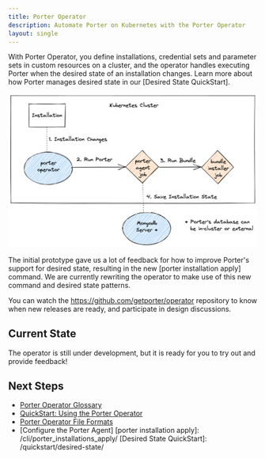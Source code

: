 ```yaml
---
title: Porter Operator
description: Automate Porter on Kubernetes with the Porter Operator
layout: single
---
```


With Porter Operator, you define installations, credential sets and parameter sets in custom resources on a cluster, and the operator handles executing Porter when the desired state of an installation changes.
Learn more about how Porter manages desired state in our [Desired State QuickStart].

![architectural diagram showing that an installation resource triggers the operator to run a porter agent job, which then runs the bundle, saving state in mongodb](operator.png)

The initial prototype gave us a lot of feedback for how to improve Porter's support for desired state, resulting in the new [porter installation apply] command.
We are currently rewriting the operator to make use of this new command and desired state patterns.

You can watch the https://github.com/getporter/operator repository to know when new releases are ready, and participate in design discussions.

## Current State

The operator is still under development, but it is ready for you to try out and provide feedback!

[connect]: https://github.com/getporter/operator/blob/main/CONTRIBUTING.md#connect-to-the-in-cluster-mongo-database

## Next Steps

* [Porter Operator Glossary](/operator/glossary/)
* [QuickStart: Using the Porter Operator](/operator/quickstart/)
* [Porter Operator File Formats](/operator/file-formats/)
* [Configure the Porter Agent]
[porter installation apply]: /cli/porter_installations_apply/
[Desired State QuickStart]: /quickstart/desired-state/
